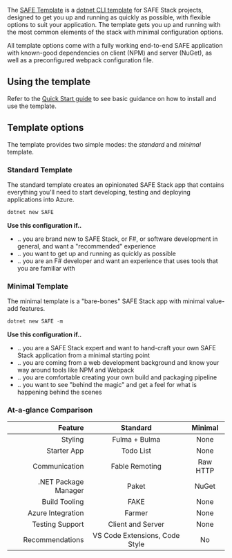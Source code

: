 The [SAFE Template](https://github.com/SAFE-Stack/SAFE-template) is a [dotnet CLI template](https://docs.microsoft.com/en-us/dotnet/core/tools/dotnet-new) for SAFE Stack projects, designed to get you up and running as quickly as possible, with flexible options to suit your application. The template gets you up and running with the most common elements of the stack with minimal configuration options.

All template options come with a fully working end-to-end SAFE application with known-good dependencies on client (NPM) and server (NuGet), as well as a preconfigured webpack configuration file.

## Using the template
Refer to the [Quick Start guide](quickstart.md#create-your-first-safe-app) to see basic guidance on how to install and use the template.

## Template options
The template provides two simple modes: the *standard* and *minimal* template.

### Standard Template
The standard template creates an opinionated SAFE Stack app that contains everything you'll need to start developing, testing and deploying applications into Azure.

```powershell
dotnet new SAFE
```

**Use this configuration if..**

* .. you are brand new to SAFE Stack, or F#, or software development in general, and want a "recommended" experience
* .. you want to get up and running as quickly as possible
* .. you are an F# developer and want an experience that uses tools that you are familiar with

### Minimal Template
The minimal template is a "bare-bones" SAFE Stack app with minimal value-add features.

```powershell
dotnet new SAFE -m
```

**Use this configuration if..**

* .. you are a SAFE Stack expert and want to hand-craft your own SAFE Stack application from a minimal starting point
* .. you are coming from a web development background and know your way around tools like NPM and Webpack
* .. you are comfortable creating your own build and packaging pipeline
* .. you want to see "behind the magic" and get a feel for what is happening behind the scenes


### At-a-glance Comparison

| Feature | Standard | Minimal |
|-:|:-:|:-:|
| Styling | Fulma + Bulma | None |
| Starter App | Todo List | None |
| Communication | Fable Remoting | Raw HTTP |
| .NET Package Manager | Paket | NuGet |
| Build Tooling | FAKE | None |
| Azure Integration | Farmer | None |
| Testing Support | Client and Server | None |
| Recommendations | VS Code Extensions, Code Style | No |